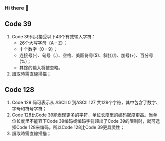 ### Hi there 👋

## Code 39

1. Code 39码只接受以下43个有效输入字符：
    - 26个大写字母（A - Z）；
    - 十个数字（0 - 9）；
    - 连接号(-)、句号（.）、空格、美圆符号($)、斜扛(/)、加号(+)、百分号(%)；
    - 其馀的输入将被忽略。
2. 讀取時需直線掃描；

## Code 128

1. Code 128 码可表示从 ASCII 0 到ASCII 127 共128个字符，其中包含了数字、字母和符号字符；
2. Code 128比Code 39能表现更多的字符，单位长度里的编码密度更高。当单位长度里不能容下Code 39编码或编码字符超出了Code 39的限制时，就可选择Code 128来编码。所以Code 128比Code 39更具灵性；
3. 讀取時需直線掃描；

<!--
**leafcxy/leafcxy** is a ✨ _special_ ✨ repository because its `README.md` (this file) appears on your GitHub profile.

Here are some ideas to get you started:

- 🔭 I’m currently working on ...
- 🌱 I’m currently learning ...
- 👯 I’m looking to collaborate on ...
- 🤔 I’m looking for help with ...
- 💬 Ask me about ...
- 📫 How to reach me: ...
- 😄 Pronouns: ...
- ⚡ Fun fact: ...
-->


